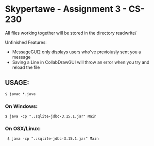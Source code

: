 # Skypertawe - Assignment 3 - CS-230

All files working together will be stored in the directory readwrite/

Unfinished Features:  

   * MessageGUI2 only displays users who've previoiusly sent you a message
   * Saving a Line in CollabDrawGUI will throw an error when you try  and reload the file

## USAGE:

    $ javac *.java

### On Windows:  

    $ java -cp ".;sqlite-jdbc-3.15.1.jar" Main

### On OSX/Linux:

     $ java -cp ".:sqlite-jdbc-3.15.1.jar" Main
